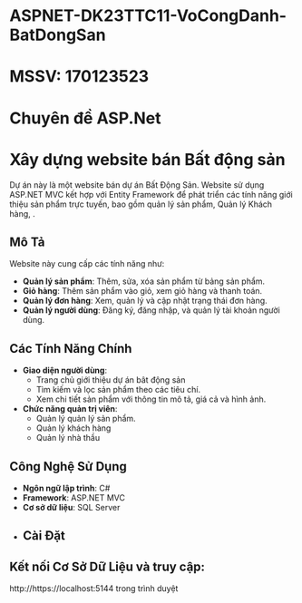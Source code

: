 # ASPNET-DK23TTC11-VoCongDanh-BatDongSan
# MSSV: 170123523
# Chuyên đề ASP.Net
# Xây dựng website bán Bất động sản
Dự án này là một website bán dự án Bất Động Sản. 
Website sử dụng ASP.NET MVC kết hợp với Entity Framework để phát triển các tính năng giới thiệu sản phẩm trực tuyến, bao gồm quản lý sản phẩm, Quản lý Khách hàng, .
## Mô Tả
Website này cung cấp các tính năng như:
- **Quản lý sản phẩm**: Thêm, sửa, xóa sản phẩm từ bảng sản phẩm.
- **Giỏ hàng**: Thêm sản phẩm vào giỏ, xem giỏ hàng và thanh toán.
- **Quản lý đơn hàng**: Xem, quản lý và cập nhật trạng thái đơn hàng.
- **Quản lý người dùng**: Đăng ký, đăng nhập, và quản lý tài khoản người dùng.
## Các Tính Năng Chính
- **Giao diện người dùng**:
  - Trang chủ giới thiệu dự án bât động sản
  - Tìm kiếm và lọc sản phẩm theo các tiêu chí.
  - Xem chi tiết sản phẩm với thông tin mô tả, giá cả và hình ảnh.
- **Chức năng quản trị viên**:
  - Quản lý quản lý sản phẩm.
  - Quản lý khách hàng
  - Quản lý nhà thầu
## Công Nghệ Sử Dụng
- **Ngôn ngữ lập trình**: C#
- **Framework**: ASP.NET MVC
- **Cơ sở dữ liệu**: SQL Server
- ## Cài Đặt
## Kết nối Cơ Sở Dữ Liệu và truy cập:
http://https://localhost:5144 trong trình duyệt
